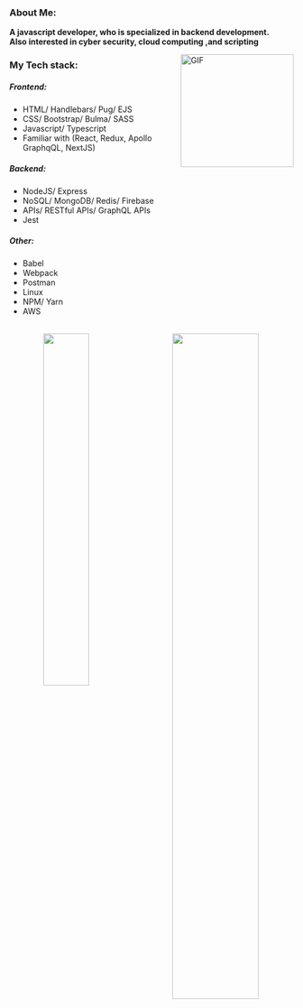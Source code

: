 
### About Me:
**A javascript developer, who is specialized in backend development.<br/> Also interested in cyber security, cloud computing ,and scripting**

<img align="right" height="200px" alt="GIF" src="https://media.tenor.com/41I-iMyClCgAAAAd/programmer-programming.gif" />

### My Tech stack:
##### Frontend: 
- HTML/ Handlebars/ Pug/ EJS
- CSS/ Bootstrap/ Bulma/ SASS
- Javascript/ Typescript
- Familiar with (React, Redux, Apollo GraphqQL, NextJS)
##### Backend:
- NodeJS/ Express
- NoSQL/ MongoDB/ Redis/ Firebase
- APIs/ RESTful APIs/ GraphQL APIs
- Jest

##### Other:
- Babel
- Webpack
- Postman
- Linux
- NPM/ Yarn
- AWS

<br/>

<div align="center">
  <img align="left" width="40%" src="https://github-readme-stats-eight-theta.vercel.app/api/top-langs/?username=AhmedElgaidi&layout=compact&langs_count=6&theme=radical">

  <img align="right" width="55%" src="https://github-readme-stats-eight-theta.vercel.app/api?username=AhmedElgaidi&show_icons=true&theme=radical&include_all_commits=true&count_private=true&hide=issues"/>

 </div>
  
  
  
  
  
 

